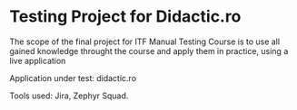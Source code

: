 # Testing Project for Didactic.ro

The scope of the final project for ITF Manual Testing Course is to use all gained knowledge throught the course and apply them in practice, using a live application

Application under test: didactic.ro

Tools used: Jira, Zephyr Squad.
